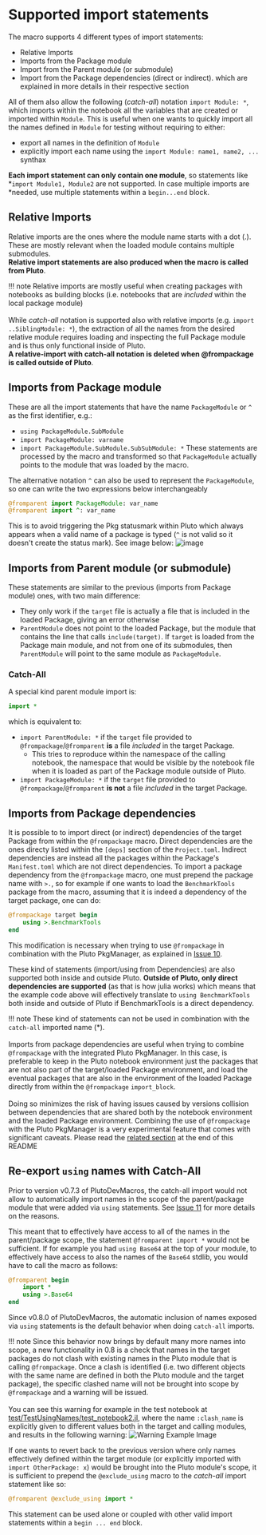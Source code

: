 # Supported import statements
The macro supports 4 different types of import statements:
- Relative Imports 
- Imports from the Package module
- Import from the Parent module (or submodule)
- Import from the Package dependencies (direct or indirect).
which are explained in more details in their respective section

All of them also allow the following (*catch-all*) notation `import
Module: *`, which imports within the notebook all the variables that are created
or imported within `Module`. This is useful when one wants to quickly import all the names defined in `Module` for testing without requiring to either:
- export all names in the definition of `Module`
- explicitly import each name using the `import Module: name1, name2, ...` synthax

**Each import statement can only contain one module**, so statements like
*`import Module1, Module2` are not supported. In case multiple imports are
*needed, use multiple statements within a `begin...end` block.

## Relative Imports
Relative imports are the ones where the module name starts with a dot (.).
These are mostly relevant when the loaded module contains multiple submodules.\
**Relative import statements are also produced when the macro is called from Pluto**.

!!! note
    Relative imports are mostly useful when creating packages with notebooks as building blocks (i.e. notebooks that are *included* within the local package module)\
    \
    While _catch-all_ notation is supported also with relative imports (e.g. `import ..SiblingModule: *`), the extraction of all the names from the desired relative module requires loading and inspecting the full Package module and is thus only functional inside of Pluto.\
    **A relative-import with catch-all notation is deleted when @frompackage is called outside of Pluto**.

## Imports from Package module
These are all the import statements that have the name `PackageModule` or `^` as the
first identifier, e.g.: 
- `using PackageModule.SubModule` 
- `import PackageModule: varname` 
- `import PackageModule.SubModule.SubSubModule: *` 
These statements are
processed by the macro and transformed so that `PackageModule` actually points to
the module that was loaded by the macro.

The alternative notation `^` can also be used to represent the `PackageModule`, so one can write the two expressions below interchangeably
```julia
@fromparent import PackageModule: var_name
@fromparent import ^: var_name
```
This is to avoid triggering the Pkg statusmark within Pluto which always appears when a valid name of a package is typed (`^` is not valid so it doesn't create the status mark). See image below:
![image](https://user-images.githubusercontent.com/12846528/236888015-454183e6-44c1-4cd0-b9f8-9faf67aa0da6.png)

## Imports from Parent module (or submodule)
These statements are similar to the previous (imports from Package module) ones, with two main difference:
- They only work if the `target` file is actually a file that is included in the loaded Package, giving an error otherwise
- `ParentModule` does not point to the loaded Package, but the module that contains the line that calls `include(target)`.
If `target`  is loaded from the Package main module, and not from one of its submodules, then `ParentModule` will point to the same module as `PackageModule`.

### Catch-All
A special kind parent module import is:
```julia
import *
```
which is equivalent to:
- `import ParentModule: *` if the `target` file provided to `@frompackage`/`@fromparent` **is** a file *included* in the target Package. 
  - This tries to reproduce within the namespace of the calling notebook, the namespace that would be visible by the notebook file when it is loaded as part of the Package module outside of Pluto.
- `import PackageModule: *` if the `target` file provided to `@frompackage`/`@fromparent` **is not** a file *included* in the target Package. 


## Imports from Package dependencies

It is possible to to import direct (or indirect) dependencies of the target
Package from within the `@frompackage` macro. Direct dependencies are the ones
directy listed within the `[deps]` section of the `Project.toml`. Indirect
dependencies are instead all the packages within the Package's `Manifest.toml`
which are not direct dependencies. To import a package dependency from the
`@frompackage` macro, one must prepend the package name with `>.`, so for
example if one wants to load the `BenchmarkTools` package from the macro,
assuming that it is indeed a dependency of the target package, one can do:
```julia
@frompackage target begin
    using >.BenchmarkTools
end
```
This modification is necessary when trying to use `@frompackage` in combination with the Pluto PkgManager, as explained in [Issue 10](https://github.com/disberd/PlutoDevMacros.jl/pull/10).

These kind of statements (import/using from Dependencies) are also supported
both inside and outside Pluto. **Outside of Pluto, only direct dependencies are
supported** (as that is how julia works) which means that the example code above
will effectively translate to `using BenchmarkTools` both inside and outside of
Pluto if BenchmarkTools is a direct dependency.


!!! note
    These kind of statements can not be used in combination with the `catch-all` imported name (*).\
    \
    Imports from package dependencies are useful when trying to combine `@frompackage` with the integrated Pluto PkgManager. In this case, is preferable to keep in the Pluto notebook environment just the packages that are not also part of the target/loaded Package environment, and load the eventual packages that are also in the environment of the loaded Package directly from within the `@frompackage` `import_block`.\
    \
    Doing so minimizes the risk of having issues caused by versions collision between dependencies that are shared both by the notebook environment and the loaded Package environment. Combining the use of `@frompackage` with the Pluto PkgManager is a very experimental feature that comes with significant caveats.  Please read the [related section](#use-of-fromparentfrompackage-with-pluto-pkgmanager) at the end of this README


## Re-export `using` names with Catch-All
Prior to version v0.7.3 of PlutoDevMacros, the catch-all import would not allow to automatically import names in the scope of the parent/package module that were added via `using` statements.
See [Issue 11](https://github.com/disberd/PlutoDevMacros.jl/issues/11) for more details on the reasons.

This meant that to effectively have access to all of the names in the parent/package scope, the statement `@fromparent import *` would not be sufficient.
If for example you had `using Base64` at the top of your module, to effectively have access to also the names of the `Base64` stdlib, you would have to call the macro as follows:
```julia
@fromparent begin
    import *
    using >.Base64
end
```
Since v0.8.0 of PlutoDevMacros, the automatic inclusion of names exposed via `using` statements is the default behavior when doing `catch-all` imports.

!!! note
    Since this behavior now brings by default many more names into scope, a new functionality in 0.8 is a check that names in the target packages do not clash with existing names in the Pluto module that is calling `@frompackage`. Once a clash is identified (i.e. two different objects with the same name are defined in both the Pluto module and the target package), the specific clashed name will not be brought into scope by `@frompackage` and a warning will be issued.
    \
    \
    You can see this warning for example in the test notebook at [test/TestUsingNames/test_notebook2.jl](https://github.com/disberd/PlutoDevMacros.jl/tree/master/test/TestUsingNames/test_notebook2.jl), where the name `:clash_name` is explicitly given to different values both in the target and calling modules, and results in the following warning: ![Warning Example Image](https://github.com/disberd/PlutoDevMacros.jl/assets/12846528/c32e53bd-3607-483c-9330-dad66a9b6a4a)

If one wants to revert back to the previous version where only names effectively defined within the target module (or explicitly imported with `import OtherPackage: x`) would be brought into the Pluto module's scope, it is sufficient to prepend the `@exclude_using` macro to the _catch-all_ import statement like so:
```julia
@fromparent @exclude_using import *
```
This statement can be used alone or coupled with other valid import statements within a `begin ... end` block.